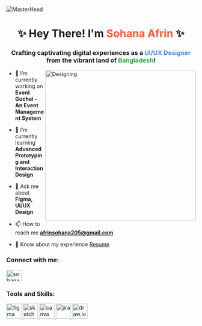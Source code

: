 ![MasterHead](https://i.ibb.co/q02CFjY/beb84f63616517-5ab8e5806b1c2.gif)

<h1 align="center">✨ Hey There! I'm <span style="color:#FF5733;">Sohana Afrin</span> ✨</h1>
<h3 align="center">Crafting captivating digital experiences as a <span style="color:#4285F4;">UI/UX Designer</span> from the vibrant land of <span style="color:#28A745;">Bangladesh</span>!</h3>

<img align="right" alt="Designing" width="400" src="https://i.ibb.co.com/4NXxjwk/Light-Gif.gif">



- 🔭 I’m currently working on **Event Guchai - An Event Management System**

- 🌱 I’m currently learning **Advanced Prototyping and Interaction Design**
  
- 💬 Ask me about **Figma, UI/UX Design**

- 📫 How to reach me **afrinsohana205@gmail.com**

- 📄 Know about my experience [Resume](https://drive.google.com/file/d/1zPDqZlqFIoM_eRFyj8WfdhFRKO8UcSde/view?usp=sharing)

<h3 align="left">Connect with me:</h3>
<p align="left">
<a href="https://www.linkedin.com/in/sohana-afrin-799407305/" target="blank"><img align="center" src="https://raw.githubusercontent.com/rahuldkjain/github-profile-readme-generator/master/src/images/icons/Social/linked-in-alt.svg" alt="sohana-afrin-799407305" height="30" width="40" /></a>
</p>

<h3 align="left">Tools and Skills:</h3>
<p align="left">
<a href="https://www.figma.com/" target="_blank" rel="noreferrer"> <img src="https://www.vectorlogo.zone/logos/figma/figma-icon.svg" alt="figma" width="40" height="40"/> </a> 
<a href="https://www.sketch.com/" target="_blank" rel="noreferrer"> <img src="https://www.vectorlogo.zone/logos/sketchapp/sketchapp-icon.svg" alt="sketch" width="40" height="40"/> </a>
<a href="https://www.canva.com/" target="_blank" rel="noreferrer"> <img src="https://www.vectorlogo.zone/logos/canva/canva-icon.svg" alt="canva" width="40" height="40"/> </a>
<a href="https://www.atlassian.com/software/jira" target="_blank" rel="noreferrer"> <img src="https://www.vectorlogo.zone/logos/atlassian_jira/atlassian_jira-icon.svg" alt="jira" width="40" height="40"/> </a>
<a href="https://www.diagrams.net/" target="_blank" rel="noreferrer"> <img src="https://upload.wikimedia.org/wikipedia/commons/thumb/3/3e/Diagrams.net_Logo.svg/1200px-Diagrams.net_Logo.svg.png" alt="draw.io" width="40" height="40"/> </a>
  
</p>

